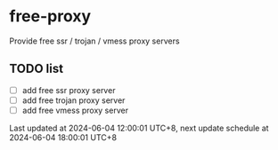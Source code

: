 
# free-proxy
Provide free ssr / trojan / vmess proxy servers


## TODO list
- [ ] add free ssr proxy server
- [ ] add free trojan proxy server
- [ ] add free vmess proxy server

Last updated at 2024-06-04 12:00:01 UTC+8, next update schedule at 2024-06-04 18:00:01 UTC+8

